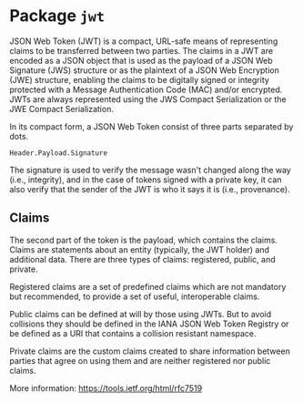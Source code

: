 # Package `jwt`

JSON Web Token (JWT) is a compact, URL-safe means of representing claims to be
transferred between two parties.  The claims in a JWT are encoded as a JSON
object that is used as the payload of a JSON Web Signature (JWS) structure or
as the plaintext of a JSON Web Encryption (JWE) structure, enabling the claims
to be digitally signed or integrity protected with a Message Authentication Code
(MAC) and/or encrypted. JWTs are always represented using the JWS Compact
Serialization or the JWE Compact Serialization.

In its compact form, a JSON Web Token consist of three parts separated by dots.

`Header.Payload.Signature`

The signature is used to verify the message wasn't changed along the way
(i.e., integrity), and in the case of tokens signed with a private key, it can
also verify that the sender of the JWT is who it says it is (i.e., provenance).

## Claims

The second part of the token is the payload, which contains the claims. Claims
are statements about an entity (typically, the JWT holder) and additional data.
There are three types of claims: registered, public, and private.

Registered claims are a set of predefined claims which are not mandatory but
recommended, to provide a set of useful, interoperable claims.

Public claims can be defined at will by those using JWTs. But to avoid
collisions they should be defined in the IANA JSON Web Token Registry or be
defined as a URI that contains a collision resistant namespace.

Private claims are the custom claims created to share information between
parties that agree on using them and are neither registered nor public claims.

More information: <https://tools.ietf.org/html/rfc7519>

